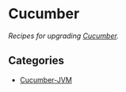 # Cucumber

_Recipes for upgrading [Cucumber](https://cucumber.io/)._

## Categories

* [Cucumber-JVM](/reference/recipes/cucumber/jvm)


